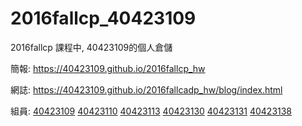 # 2016fallcp_40423109
2016fallcp 課程中, 40423109的個人倉儲

簡報: https://40423109.github.io/2016fallcp_hw

網誌: https://40423109.github.io/2016fallcadp_hw/blog/index.html

組員:
<a href="https://40423109.github.io/2016fallcadp_hw/index.html">40423109</a>
<a href="https://40423110.github.io/2016fallcadp_hw/index.html">40423110</a>
<a href="https://40423113.github.io/2016fallcadp_hw/index.html">40423113</a>
<a href="https://40423130.github.io/2016fallcadp_hw/index.html">40423130</a>
<a href="https://40423131.github.io/2016fallcadp_hw/index.html">40423131</a>
<a href="https://40423138.github.io/2016fallcadp_hw/index.html">40423138</a>
